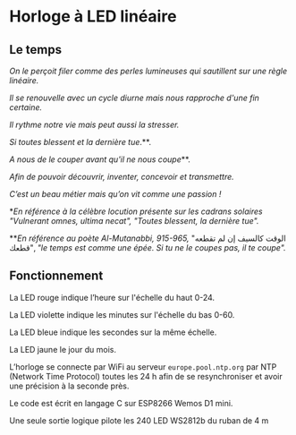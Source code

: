 # Horloge à LED linéaire

## Le temps
*On le perçoit filer comme des perles lumineuses qui sautillent sur une règle linéaire.*

*Il se renouvelle avec un cycle diurne mais nous rapproche d'une fin certaine.*

*Il rythme notre vie mais peut aussi la stresser.*

*Si toutes blessent et la dernière tue*.**.

*A nous de le couper avant qu'il ne nous coupe***.

*Afin de pouvoir découvrir, inventer, concevoir et transmettre.*

*C’est un beau métier mais qu’on vit comme une passion !*

**En référence à la célèbre locution présente sur les cadrans solaires
"Vulnerant omnes, ultima necat", "Toutes blessent, la dernière tue".*

***En référence au poète Al-Mutanabbi, 915-965,* "الوقت كالسيف إن لم تقطعه قطعك",
*"le temps est comme une épée. Si tu ne le coupes pas, il te coupe".*

## Fonctionnement

La LED rouge indique l’heure sur l'échelle du haut 0-24.

La LED violette indique les minutes sur l'échelle du bas 0-60.

La LED bleue indique les secondes sur la même échelle.

La LED jaune le jour du mois.

L’horloge se connecte par WiFi au serveur `europe.pool.ntp.org` par NTP (Network Time Protocol) toutes les 24 h afin de se resynchroniser et avoir une précision à la seconde près.

Le code est écrit en langage C sur ESP8266 Wemos D1 mini.

Une seule sortie logique pilote les 240 LED WS2812b du ruban de 4 m


